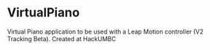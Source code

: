 VirtualPiano
============

Virtual Piano application to be used with a Leap Motion controller (V2 Tracking Beta). Created at HackUMBC
